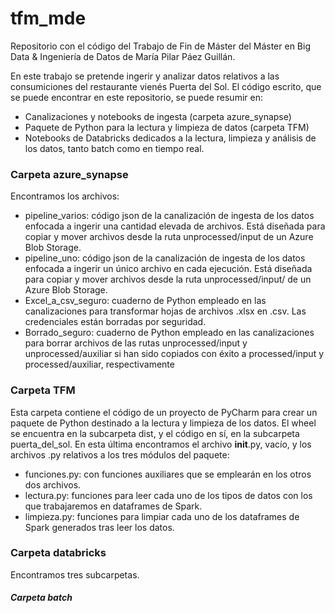 # tfm_mde
Repositorio con el código del Trabajo de Fin de Máster del Máster en Big Data & Ingeniería de Datos de María Pilar Páez Guillán.

En este trabajo se pretende ingerir y analizar datos relativos a las consumiciones del restaurante vienés Puerta del Sol. El código escrito, que se puede encontrar en este repositorio, se puede resumir en:

- Canalizaciones y notebooks de ingesta (carpeta azure_synapse)
- Paquete de Python para la lectura y limpieza de datos (carpeta TFM)
- Notebooks de Databricks dedicados a la lectura, limpieza y análisis de los datos, tanto batch como en tiempo real.

### Carpeta azure_synapse

Encontramos los archivos:

- pipeline_varios: código json de la canalización de ingesta de los datos enfocada a ingerir una cantidad elevada de archivos. Está diseñada para copiar y mover archivos desde la ruta unprocessed/input de un Azure Blob Storage.
- pipeline_uno: código json de la canalización de ingesta de los datos enfocada a ingerir un único archivo en cada ejecución. Está diseñada para copiar y mover archivos desde la ruta unprocessed/input/ de un Azure Blob Storage.
- Excel_a_csv_seguro: cuaderno de Python empleado en las canalizaciones para transformar hojas de archivos .xlsx en .csv. Las credenciales están borradas por seguridad.
- Borrado_seguro: cuaderno de Python empleado en las canalizaciones para borrar archivos de las rutas unprocessed/input y unprocessed/auxiliar si han sido copiados con éxito a processed/input y processed/auxiliar, respectivamente


### Carpeta TFM

Esta carpeta contiene el código de un proyecto de PyCharm para crear un paquete de Python destinado a la lectura y limpieza de los datos. El wheel se encuentra en la subcarpeta dist, y el código en sí, en la subcarpeta puerta_del_sol. En esta última encontramos el archivo __init__.py, vacío, y los archivos .py relativos a los tres módulos del paquete:

- funciones.py: con funciones auxiliares que se emplearán en los otros dos archivos.
- lectura.py: funciones para leer cada uno de los tipos de datos con los que trabajaremos en dataframes de Spark.
- limpieza.py: funciones para limpiar cada uno de los dataframes de Spark generados tras leer los datos.


### Carpeta databricks

Encontramos tres subcarpetas.

##### Carpeta batch

